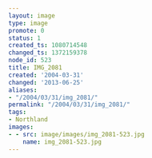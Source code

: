 ```yaml
---
layout: image
type: image
promote: 0
status: 1
created_ts: 1080714548
changed_ts: 1372159378
node_id: 523
title: IMG_2081
created: '2004-03-31'
changed: '2013-06-25'
aliases:
- "/2004/03/31/img_2081/"
permalink: "/2004/03/31/img_2081/"
tags:
- Northland
images:
- - src: image/images/img_2081-523.jpg
    name: img_2081-523.jpg
---
```


